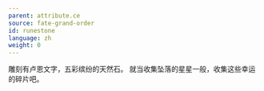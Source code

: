 ```yaml
---
parent: attribute.ce
source: fate-grand-order
id: runestone
language: zh
weight: 0
---
```


雕刻有卢恩文字，五彩缤纷的天然石。
就当收集坠落的星星一般，收集这些幸运的碎片吧。
